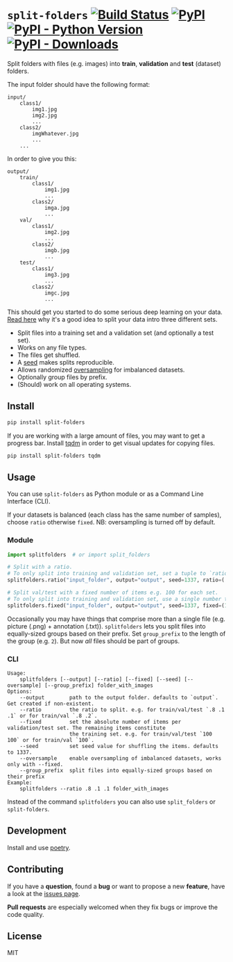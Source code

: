 # `split-folders` [![Build Status](https://travis-ci.com/jfilter/split-folders.svg?branch=master)](https://travis-ci.com/jfilter/split-folders) [![PyPI](https://img.shields.io/pypi/v/split-folders.svg)](https://pypi.org/project/split-folders/) [![PyPI - Python Version](https://img.shields.io/pypi/pyversions/split-folders.svg)](https://pypi.org/project/split-folders/)  [![PyPI - Downloads](https://img.shields.io/pypi/dm/split-folders)](https://pypistats.org/packages/split-folders)

Split folders with files (e.g. images) into **train**, **validation** and **test** (dataset) folders.

The input folder should have the following format:

```
input/
    class1/
        img1.jpg
        img2.jpg
        ...
    class2/
        imgWhatever.jpg
        ...
    ...
```

In order to give you this:

```
output/
    train/
        class1/
            img1.jpg
            ...
        class2/
            imga.jpg
            ...
    val/
        class1/
            img2.jpg
            ...
        class2/
            imgb.jpg
            ...
    test/
        class1/
            img3.jpg
            ...
        class2/
            imgc.jpg
            ...
```

This should get you started to do some serious deep learning on your data. [Read here](https://stats.stackexchange.com/questions/19048/what-is-the-difference-between-test-set-and-validation-set) why it's a good idea to split your data intro three different sets.

-   Split files into a training set and a validation set (and optionally a test set).
-   Works on any file types.
-   The files get shuffled.
-   A [seed](https://docs.python.org/3/library/random.html#random.seed) makes splits reproducible.
-   Allows randomized [oversampling](https://en.wikipedia.org/wiki/Oversampling_and_undersampling_in_data_analysis) for imbalanced datasets.
-   Optionally group files by prefix.
-   (Should) work on all operating systems.

## Install

```bash
pip install split-folders
```

If you are working with a large amount of files, you may want to get a progress bar. Install [tqdm](https://github.com/tqdm/tqdm) in order to get visual updates for copying files.

```bash
pip install split-folders tqdm
```

## Usage

You can use `split-folders` as Python module or as a Command Line Interface (CLI).

If your datasets is balanced (each class has the same number of samples), choose `ratio` otherwise `fixed`. NB: oversampling is turned off by default.

### Module

```python
import splitfolders  # or import split_folders

# Split with a ratio.
# To only split into training and validation set, set a tuple to `ratio`, i.e, `(.8, .2)`.
splitfolders.ratio("input_folder", output="output", seed=1337, ratio=(.8, .1, .1), group_prefix=None) # default values

# Split val/test with a fixed number of items e.g. 100 for each set.
# To only split into training and validation set, use a single number to `fixed`, i.e., `10`.
splitfolders.fixed("input_folder", output="output", seed=1337, fixed=(100, 100), oversample=False, group_prefix=None) # default values
```

Occasionally you may have things that comprise more than a single file (e.g. picture (.png) + annotation (.txt)).
`splitfolders` lets you split files into equally-sized groups based on their prefix.
Set `group_prefix` to the length of the group (e.g. `2`).
But now *all* files should be part of groups.

### CLI

```
Usage:
    splitfolders [--output] [--ratio] [--fixed] [--seed] [--oversample] [--group_prefix] folder_with_images
Options:
    --output        path to the output folder. defaults to `output`. Get created if non-existent.
    --ratio         the ratio to split. e.g. for train/val/test `.8 .1 .1` or for train/val `.8 .2`.
    --fixed         set the absolute number of items per validation/test set. The remaining items constitute
                    the training set. e.g. for train/val/test `100 100` or for train/val `100`.
    --seed          set seed value for shuffling the items. defaults to 1337.
    --oversample    enable oversampling of imbalanced datasets, works only with --fixed.
    --group_prefix  split files into equally-sized groups based on their prefix
Example:
    splitfolders --ratio .8 .1 .1 folder_with_images
```

Instead of the command `splitfolders` you can also use `split_folders` or `split-folders`.

## Development

Install and use [poetry](https://python-poetry.org/).

## Contributing

If you have a **question**, found a **bug** or want to propose a new **feature**, have a look at the [issues page](https://github.com/jfilter/split-folders/issues).

**Pull requests** are especially welcomed when they fix bugs or improve the code quality.


## License

MIT
